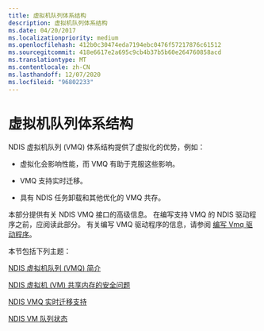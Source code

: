 ```yaml
---
title: 虚拟机队列体系结构
description: 虚拟机队列体系结构
ms.date: 04/20/2017
ms.localizationpriority: medium
ms.openlocfilehash: 412b0c30474eda7194ebc0476f57217876c61512
ms.sourcegitcommit: 418e6617e2a695c9cb4b37b5b60e264760858acd
ms.translationtype: MT
ms.contentlocale: zh-CN
ms.lasthandoff: 12/07/2020
ms.locfileid: "96802233"
---
```

# <a name="virtual-machine-queue-architecture"></a>虚拟机队列体系结构





NDIS 虚拟机队列 (VMQ) 体系结构提供了虚拟化的优势，例如：

-   虚拟化会影响性能，而 VMQ 有助于克服这些影响。

-   VMQ 支持实时迁移。

-   具有 NDIS 任务卸载和其他优化的 VMQ 共存。

本部分提供有关 NDIS VMQ 接口的高级信息。 在编写支持 VMQ 的 NDIS 驱动程序之前，应阅读此部分。 有关编写 VMQ 驱动程序的信息，请参阅 [编写 Vmq 驱动程序](writing-vmq-drivers.md)。

本节包括下列主题：

[NDIS 虚拟机队列 (VMQ) 简介](introduction-to-ndis-virtual-machine-queue--vmq-.md)

[NDIS 虚拟机 (VM) 共享内存的安全问题](security-issues-with-ndis-virtual-machine--vm--shared-memory.md)

[NDIS VMQ 实时迁移支持](ndis-vmq-live-migration-support.md)

[NDIS VM 队列状态](ndis-virtual-machine-queue-states.md)

 

 





